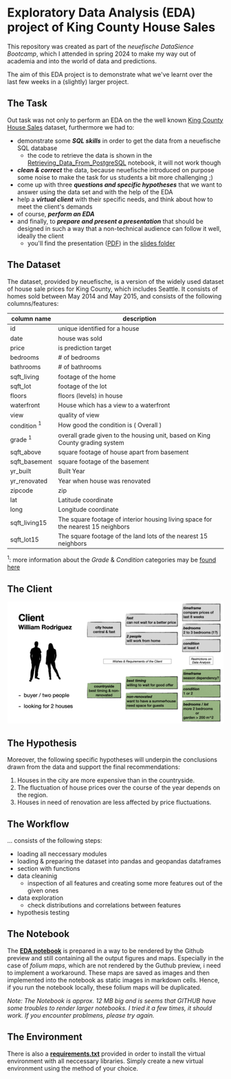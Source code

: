 # Exploratory Data Analysis (EDA) project of King County House Sales

This repository was created as part of the _neuefische DataSience Bootcamp_, which I attended in spring 2024 to make my way out of academia and into the world of data and predictions. 

The aim of this EDA project is to demonstrate what we've learnt over the last few weeks in a (slightly) larger project.

## The Task

Out task was not only to perform an EDA on the the well known [King County House Sales](https://www.kaggle.com/datasets/harlfoxem/housesalesprediction/data) dataset, furthermore we had to:

- demonstrate some **_SQL skills_** in order to get the data from a neuefische SQL database
  - the code to retrieve the data is shown in the [Retrieving_Data_From_PostgreSQL](./Retrieving_Data_From_PostgreSQL.ipynbRet) notebook, it will not work though
- **_clean & correct_** the data, because neuefische introduced on purpose some noise to make the task for us students a bit more challenging ;)
- come up with three **_questions and specific hypotheses_** that we want to answer using the data set and with the help of the EDA
- help a **_virtual client_** with their specific needs, and think about how to meet the client's demands
- of course, **_perform an EDA_**
- and finally, to **_prepare and present a presentation_** that should be designed in such a way that a non-technical audience can follow it well, ideally the client
  - you'll find the presentation ([PDF](./slides/EDA.pdf)) in the [slides folder](./slides)

## The Dataset

The dataset, provided by neuefische, is a version of the widely used dataset of house sale prices for King County, which includes Seattle. It consists of homes sold between May 2014 and May 2015, and consists of the following columns/features:

| column name | description |
| --- | ----------- |
| id | unique identified for a house |
| date | house was sold |
| price | is prediction target |
| bedrooms | # of bedrooms |
| bathrooms | # of bathrooms |
| sqft_living | footage of the home |
| sqft_lot | footage of the lot |
| floors | floors (levels) in house |
| waterfront | House which has a view to a waterfront |
| view | quality of view |
| condition $^1$ | How good the condition is ( Overall ) |
| grade $^1$ | overall grade given to the housing unit, based on King County grading system |
| sqft_above | square footage of house apart from basement |
| sqft_basement | square footage of the basement |
| yr_built | Built Year |
| yr_renovated | Year when house was renovated |
| zipcode | zip |
| lat | Latitude coordinate |
| long | Longitude coordinate |
| sqft_living15 | The square footage of interior housing living space for the nearest 15 neighbors |
| sqft_lot15 | The square footage of the land lots of the nearest 15 neighbors |

$^1$: more information about the _Grade_ & _Condition_ categories may be [found here](https://info.kingcounty.gov/assessor/esales/Glossary.aspx?type=r)

## The Client

![client](misc/client.jpeg)

## The Hypothesis

Moreover, the following specific hypotheses will underpin the conclusions drawn from the data and support the final recommendations:

1. Houses in the city are more expensive than in the countryside.
2. The fluctuation of house prices over the course of the year depends on the region.
3. Houses in need of renovation are less affected by price fluctuations.

## The Workflow

... consists of the following steps:

- loading all neccessary modules
- loading & preparing the dataset into pandas and geopandas dataframes
- section with functions
- data cleaninig
  - inspection of all features and creating some more features out of the given ones
- data exploration
  - check distributions and correlations between features
- hypothesis testing

## The Notebook

The [**EDA notebook**](./EDA.ipynb) is prepared in a way to be rendered by the Github preview and still containing all the output figures and maps. Especially in the case of _folium maps_, which are not rendered by the Guthub preview, i need to implement a workaround. These maps are saved as images and then implemented into the notebook as static images in markdown cells. Hence, if you run the notebook locally, these folium maps will be duplicated.

_Note: The Notebook is approx. 12 MB big and is seems that GITHUB have some troubles to render larger notebooks. I tried it a few times, it should work. If you encounter problmens, please try again._

## The Environment

There is also a [**requirements.txt**](./requirements.txt) provided in order to install the virtual environment with all neccessary libraries. Simply create a new virtual environment using the method of your choice.

